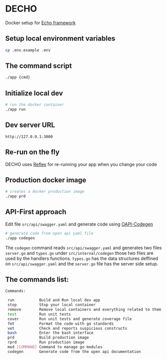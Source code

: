 # DECHO
Docker setup for [Echo framework](https://github.com/labstack/echo)

## Setup local environment variables
```bash
cp .env.example .env
```

## The command script
```bash
./app {cmd}
```

## Initialize local dev
```bash
# run the docker container
./app run
```

## Dev server URL
`http://127.0.0.1:3000`

## Re-run on the fly
DECHO uses [Reflex](https://github.com/cespare/reflex) for re-running your app when you change your code

## Production docker image
```bash
# creates a docker production image
./app prd
```

## API-First approach
Edit file `src/api/swagger.yaml` and generate code using [OAPI-Codegen](https://github.com/deepmap/oapi-codegen)
```bash
# generate code from open api yaml file
./app codegen
```
The `codegen` command reads `src/api/swagger.yaml` and generates two files `server.go` and `types.go` under `src/internal/codegen` those two files are used by the handlers functions. `types.go` has the data structures deffined on `src/api/swagger.yaml` and the `server.go` file has the server side setup.

## The commands list:
```bash
Commands:

 run           Build and Run local dev app
 stop          Stop your local container
 remove        Remove local containers and everything related to them
 test          Run unit tests
 cover         Run unit tests and generate coverage file
 fmt           Format the code with go standards
 vet           Check and reports suspicious constructs
 bash          Enter the bash interface
 prd           Build production image
 rprd          Run production image
 mod [COMMAND] Command to manage go modules
 codegen       Generate code from the open api documentation
```